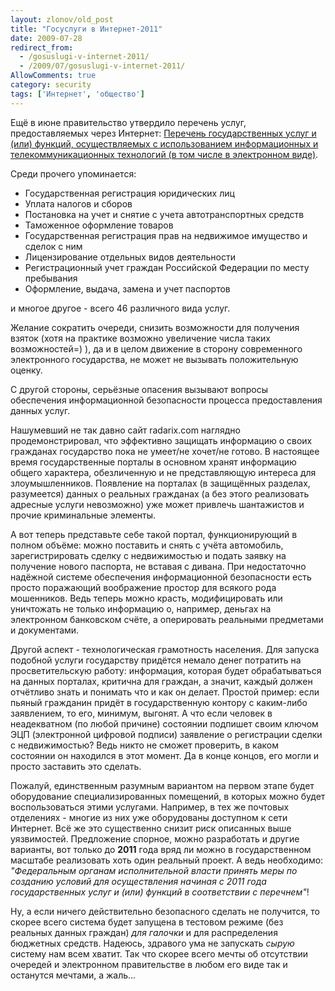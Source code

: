 ```yaml
---
layout: zlonov/old_post
title: "Госуслуги в Интернет-2011"
date: 2009-07-28
redirect_from:
  - /gosuslugi-v-internet-2011/
  - /2009/07/gosuslugi-v-internet-2011/
AllowComments: true
category: security
tags: ['Интернет', 'общество']
---
```

Ещё в июне правительство утвердило перечень услуг, предоставляемых через Интернет: [Перечень государственных услуг и (или) функций, осуществляемых с использованием информационных и телекоммуникационных технологий (в том числе в электронном виде)](http://www.garant.ru/products/ipo/prime/doc/95812/).

Среди прочего упоминается:
- Государственная регистрация юридических лиц
- Уплата налогов и сборов
- Постановка на учет и снятие с учета автотранспортных средств
- Таможенное оформление товаров
- Государственная регистрация прав на недвижимое имущество и сделок с ним
- Лицензирование отдельных видов деятельности
- Регистрационный учет граждан Российской Федерации по месту пребывания
- Оформление, выдача, замена и учет паспортов

и многое другое - всего 46 различного вида услуг.

Желание сократить очереди, снизить возможности для получения взяток (хотя на практике возможно увеличение числа таких возможностей=) ), да и в целом движение в сторону современного электронного государства, не может не вызывать положительную оценку.

С другой стороны, серьёзные опасения вызывают вопросы обеспечения информационной безопасности процесса предоставления данных услуг.

Нашумевший не так давно сайт radarix.com наглядно продемонстрировал, что эффективно защищать информацию о своих гражданах государство пока не умеет/не хочет/не готово. В настоящее время государственные порталы в основном хранят информацию общего характера, обезличенную и не представляющую интереса для злоумышленников. Появление на порталах (в защищённых разделах, разумеется) данных о реальных гражданах (а без этого реализовать адресные услуги невозможно) уже может привлечь шантажистов и прочие криминальные элементы.

А вот теперь представьте себе такой портал, функционирующий в полном объёме: можно поставить и снять с учёта автомобиль, зарегистрировать сделку с недвижимостью и подать заявку на получение нового паспорта, не вставая с дивана. При недостаточно надёжной системе обеспечения информационной безопасности есть просто поражающий воображение простор для всякого рода мошенников. Ведь теперь можно красть, модифицировать или уничтожать не только информацию о, например, деньгах на электронном банковском счёте, а оперировать реальными предметами и документами.

Другой аспект - технологическая грамотность населения. Для запуска подобной услуги государству придётся немало денег потратить на просветительскую работу: информация, которая будет обрабатываться на данных порталах, критична для граждан, а значит, каждый должен отчётливо знать и понимать что и как он делает. Простой пример: если пьяный гражданин придёт в государственную контору с каким-либо заявлением, то его, минимум, выгонят. А что если человек в неадекватном (по любой причине) состоянии подпишет своим ключом ЭЦП (электронной цифровой подписи) заявление о регистрации сделки с недвижимостью? Ведь никто не сможет проверить, в каком состоянии он находился в этот момент. Да в конце концов, его могли и просто заставить это сделать.

Пожалуй, единственным разумным вариантом на первом этапе будет оборудование специализированных помещений, в которых можно будет воспользоваться этими услугами. Например, в тех же почтовых отделениях - многие из них уже оборудованы доступном к сети Интернет. Всё же это существенно снизит риск описанных выше уязвимостей. Предложение спорное, можно разработать и другие варианты, вот только до **2011** года вряд ли можно в государственном масштабе реализовать хоть один реальный проект. А ведь необходимо: _"Федеральным органам исполнительной власти принять меры по созданию условий для осуществления начиная с 2011 года государственных услуг и (или) функций в соответствии с перечнем"_!

Ну, а если ничего действительно безопасного сделать не получится, то скорее всего система будет запущена в тестовом режиме (без реальных данных граждан) _для галочки_ и для распределения бюджетных средств. Надеюсь, здравого ума не запускать _сырую_ систему нам всем хватит. Так что скорее всего мечты об отсутствии очередей и электронном правительстве в любом его виде так и останутся мечтами, а жаль...
